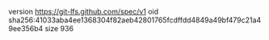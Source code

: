 version https://git-lfs.github.com/spec/v1
oid sha256:41033aba4ee1368304f82aeb42801765fcdffdd4849a49bf479c21a49ee356b4
size 936
